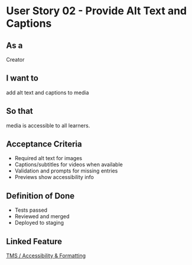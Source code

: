 # User Story 02 - Provide Alt Text and Captions

## As a
Creator

## I want to
add alt text and captions to media

## So that
media is accessible to all learners.

## Acceptance Criteria
- Required alt text for images
- Captions/subtitles for videos when available
- Validation and prompts for missing entries
- Previews show accessibility info

## Definition of Done
- Tests passed
- Reviewed and merged
- Deployed to staging

## Linked Feature
[TMS / Accessibility & Formatting](../feature-spec.md)

